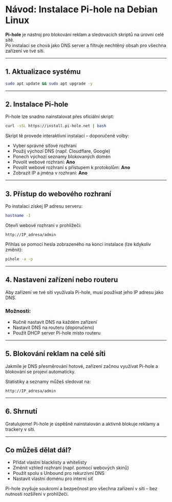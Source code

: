 # Návod: Instalace Pi-hole na Debian Linux

**Pi-hole** je nástroj pro blokování reklam a sledovacích skriptů na úrovni celé sítě.  
Po instalaci se chová jako DNS server a filtruje nechtěný obsah pro všechna zařízení ve tvé síti.

---

## 1. Aktualizace systému

```bash
sudo apt update && sudo apt upgrade -y
```

---

## 2. Instalace Pi-hole

Pi-hole lze snadno nainstalovat přes oficiální skript:

```bash
curl -sSL https://install.pi-hole.net | bash
```

Skript tě provede interaktivní instalací – doporučené volby:

- Vyber správné síťové rozhraní
- Použij výchozí DNS (např. Cloudflare, Google)
- Ponech výchozí seznamy blokovaných domén
- Povolit webové rozhraní: **Ano**
- Povolit webové rozhraní s přístupem k protokolům: **Ano**
- Zobrazit IP a jména v rozhraní: **Ano**

---

## 3. Přístup do webového rozhraní

Po instalaci získej IP adresu serveru:

```bash
hostname -I
```

Otevři webové rozhraní v prohlížeči:

```
http://IP_adresa/admin
```

Přihlas se pomocí hesla zobrazeného na konci instalace (lze kdykoliv změnit):

```bash
pihole -a -p
```

---

## 4. Nastavení zařízení nebo routeru

Aby zařízení ve tvé síti využívala Pi-hole, musí používat jeho IP adresu jako DNS.

### Možnosti:
- Ručně nastavit DNS na každém zařízení
- Nastavit DNS na routeru (doporučeno)
- Použít DHCP server Pi-hole místo routeru

---

## 5. Blokování reklam na celé síti

Jakmile je DNS přesměrování hotové, zařízení začnou využívat Pi-hole a blokování se projeví automaticky.

Statistiky a seznamy můžeš sledovat na:

```
http://IP_adresa/admin
```

---

## 6. Shrnutí

Gratulujeme! Pi-hole je úspěšně nainstalován a aktivně blokuje reklamy a trackery v síti.

---

## Co můžeš dělat dál?

- Přidat vlastní blacklisty a whitelisty
- Změnit vzhled rozhraní (např. pomocí webových skinů)
- Použít spolu s Unbound pro rekurzivní DNS
- Nastavit vlastní doménu pro interní síť

Pi-hole zvyšuje soukromí a bezpečnost pro všechna zařízení v síti – bez nutnosti rozšíření v prohlížeči.
